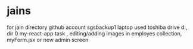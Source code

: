# jains
for jain directory
github account sgsbackup1
laptop used toshiba
drive d:, dir 0 my-react-app
task , editing/adding images in employes collection, myForm.jsx or new
admin screen 